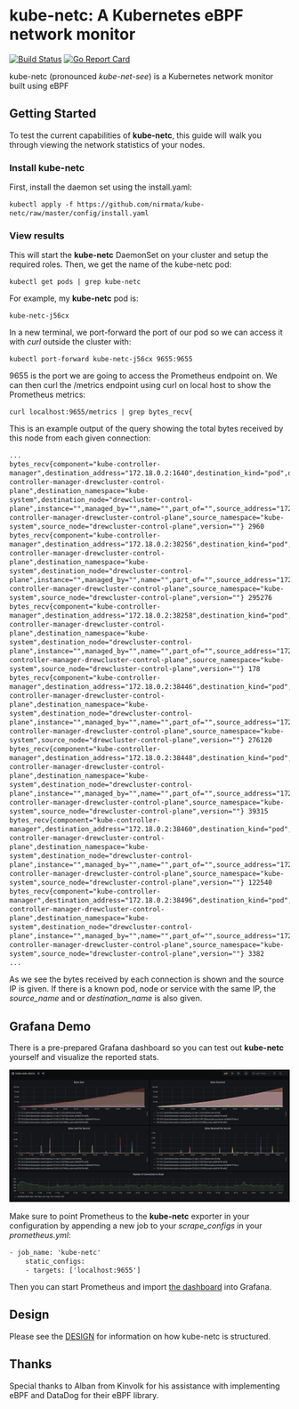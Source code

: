 # kube-netc: A Kubernetes eBPF network monitor

[![Build Status](https://travis-ci.org/nirmata/kube-netc.svg?branch=master)](https://travis-ci.org/nirmata/kube-netc) [![Go Report Card](https://goreportcard.com/badge/github.com/nirmata/kube-netc)](https://goreportcard.com/report/github.com/nirmata/kube-netc)


kube-netc (pronounced <i>kube-net-see</i>) is a Kubernetes network monitor built using eBPF

## Getting Started

To test the current capabilities of **kube-netc**, this guide will walk you through viewing the network statistics of your nodes.

### Install kube-netc

First, install the daemon set using the install.yaml:

``` 
kubectl apply -f https://github.com/nirmata/kube-netc/raw/master/config/install.yaml
```

### View results

This will start the **kube-netc** DaemonSet on your cluster and setup the required roles. Then, we get the name of the kube-netc pod:

```
kubectl get pods | grep kube-netc
```

For example, my **kube-netc** pod is:

```
kube-netc-j56cx
```
In a new terminal, we port-forward the port of our pod so we can access it with *curl* outside the cluster with:

```
kubectl port-forward kube-netc-j56cx 9655:9655
```

9655 is the port we are going to access the Prometheus endpoint on. We can then curl the /metrics endpoint using curl on local host to show the Prometheus metrics:

```
curl localhost:9655/metrics | grep bytes_recv{
```

This is an example output of the query showing the total bytes received by this node from each given connection:

```
...
bytes_recv{component="kube-controller-manager",destination_address="172.18.0.2:1640",destination_kind="pod",destination_name="kube-controller-manager-drewcluster-control-plane",destination_namespace="kube-system",destination_node="drewcluster-control-plane",instance="",managed_by="",name="",part_of="",source_address="172.18.0.2",source_kind="pod",source_name="kube-controller-manager-drewcluster-control-plane",source_namespace="kube-system",source_node="drewcluster-control-plane",version=""} 2960
bytes_recv{component="kube-controller-manager",destination_address="172.18.0.2:38256",destination_kind="pod",destination_name="kube-controller-manager-drewcluster-control-plane",destination_namespace="kube-system",destination_node="drewcluster-control-plane",instance="",managed_by="",name="",part_of="",source_address="172.18.0.2",source_kind="pod",source_name="kube-controller-manager-drewcluster-control-plane",source_namespace="kube-system",source_node="drewcluster-control-plane",version=""} 295276
bytes_recv{component="kube-controller-manager",destination_address="172.18.0.2:38258",destination_kind="pod",destination_name="kube-controller-manager-drewcluster-control-plane",destination_namespace="kube-system",destination_node="drewcluster-control-plane",instance="",managed_by="",name="",part_of="",source_address="172.18.0.2",source_kind="pod",source_name="kube-controller-manager-drewcluster-control-plane",source_namespace="kube-system",source_node="drewcluster-control-plane",version=""} 178
bytes_recv{component="kube-controller-manager",destination_address="172.18.0.2:38446",destination_kind="pod",destination_name="kube-controller-manager-drewcluster-control-plane",destination_namespace="kube-system",destination_node="drewcluster-control-plane",instance="",managed_by="",name="",part_of="",source_address="172.18.0.2",source_kind="pod",source_name="kube-controller-manager-drewcluster-control-plane",source_namespace="kube-system",source_node="drewcluster-control-plane",version=""} 276120
bytes_recv{component="kube-controller-manager",destination_address="172.18.0.2:38448",destination_kind="pod",destination_name="kube-controller-manager-drewcluster-control-plane",destination_namespace="kube-system",destination_node="drewcluster-control-plane",instance="",managed_by="",name="",part_of="",source_address="172.18.0.2",source_kind="pod",source_name="kube-controller-manager-drewcluster-control-plane",source_namespace="kube-system",source_node="drewcluster-control-plane",version=""} 39315
bytes_recv{component="kube-controller-manager",destination_address="172.18.0.2:38460",destination_kind="pod",destination_name="kube-controller-manager-drewcluster-control-plane",destination_namespace="kube-system",destination_node="drewcluster-control-plane",instance="",managed_by="",name="",part_of="",source_address="172.18.0.2",source_kind="pod",source_name="kube-controller-manager-drewcluster-control-plane",source_namespace="kube-system",source_node="drewcluster-control-plane",version=""} 122540
bytes_recv{component="kube-controller-manager",destination_address="172.18.0.2:38496",destination_kind="pod",destination_name="kube-controller-manager-drewcluster-control-plane",destination_namespace="kube-system",destination_node="drewcluster-control-plane",instance="",managed_by="",name="",part_of="",source_address="172.18.0.2",source_kind="pod",source_name="kube-controller-manager-drewcluster-control-plane",source_namespace="kube-system",source_node="drewcluster-control-plane",version=""} 3382
...
```

As we see the bytes received by each connection is shown and the source IP is given. If there is a known pod, node or service with the same IP, the *source_name* and or *destination_name* is also given.


## Grafana Demo

There is a pre-prepared Grafana dashboard so you can test out **kube-netc** yourself and visualize the reported stats.

![Grafana Dashboard](grafana/grafana_demo_dashboard.png)

Make sure to point Prometheus to the **kube-netc** exporter in your configuration by appending a new job to your *scrape_configs* in your *prometheus.yml*:
```
- job_name: 'kube-netc' 
    static_configs: 
    - targets: ['localhost:9655']
```

Then you can start Prometheus and import [the dashboard](grafana/grafana_kube_netc_demo.json) into Grafana.

## Design

Please see the [DESIGN](DESIGN.md) for information on how kube-netc is structured.

## Thanks

Special thanks to Alban from Kinvolk for his assistance with implementing eBPF and DataDog for their eBPF library.
